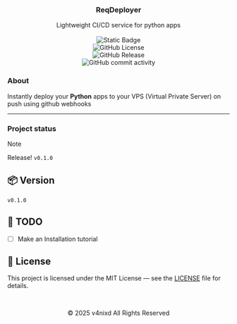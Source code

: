 <h3 align="center">ReqDeployer</h3>

<p align="center">
    Lightweight CI/CD service for python apps
    <br><br>
    <img alt="Static Badge" src="https://img.shields.io/badge/Requiem-5865F2?logo=discord&logoColor=FFF&label=Discord">
    <br>
    <img alt="GitHub License" src="https://img.shields.io/github/license/v4nixd/reqdeployer">
    <br>
    <img alt="GitHub Release" src="https://img.shields.io/github/v/release/v4nixd/reqdeployer">
    <br>
    <img alt="GitHub commit activity" src="https://img.shields.io/github/commit-activity/w/v4nixd/reqdeployer">
</p>

### About

Instantly deploy your **Python** apps to your VPS (Virtual Private Server) on push using github webhooks

---

### Project status

> [!NOTE]
> Release! `v0.1.0`

## 📦 Version

`v0.1.0`

## 📕 TODO

- [ ] Make an Installation tutorial

## 📃 License

This project is licensed under the MIT License — see the [LICENSE](./LICENSE) file for details.

<br>

<p align="center">© 2025 v4nixd All Rights Reserved</p>
